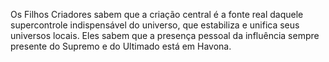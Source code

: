﻿Os Filhos Criadores sabem que a criação central é a fonte real daquele supercontrole indispensável do universo, que estabiliza e unifica seus universos locais. Eles sabem que a presença pessoal da influência sempre presente do Supremo e do Ultimado está em Havona.